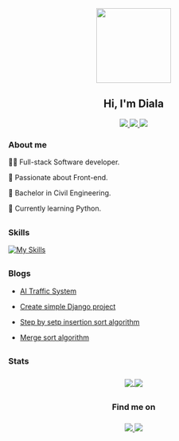 

<div id="header" align="center">
  <img src="https://media.giphy.com/media/NgurY1o4z080Jfoyzw/giphy.gif" width="150"/>
  <h2 align="center">Hi, I'm Diala</h2>
  <div>
    <a href="https://www.linkedin.com/in/dialaabulkhail/">
      <img src="https://img.shields.io/badge/LinkedIn-blue?style=for-the-badge&logo=linkedin&logoColor=white" />
    </a>
    <a href="https://hashnode.com/@DialaBK">
      <img src="https://img.shields.io/badge/HashNode-blue?style=for-the-badge&logo=hashnode&logoColor=white" />
    </a>
    <a href="mailto:diala.sh.98@gmail.com">
      <img src="https://img.shields.io/badge/Gmail-blue?style=for-the-badge&logo=gmail&logoColor=white"/>
    </a>
    
</div>
  <img src="https://komarev.com/ghpvc/?username=dialaabulkhail&style=flat-square&color=blue" alt=""/>
</div>




<h3> About me </h3>

👩‍💻 Full-stack Software developer.

🤍 Passionate about Front-end.
  
👷‍ Bachelor in Civil Engineering.
  
🌱 Currently learning Python.

<h2></h2>
<h3> Skills </h3>

[![My Skills](https://skillicons.dev/icons?i=react,html,css,python,javascript,nodejs,nextjs,tailwind,heroku,django,docker,github,vscode,md,netlify,postgres,tensorflow&perline=10)](https://skillicons.dev)


<h2></h2>
<h3>Blogs</h3>

- [AI Traffic System](https://dialabk.hashnode.dev/ai-traffic-system-with-python)

- [Create simple Django project](https://dialabk.hashnode.dev/step-by-step-to-create-a-simple-django-project)

- [Step by setp insertion sort algorithm](https://dialabk.hashnode.dev/insertion-sort-algorithm)

- [Merge sort algorithm](https://dialabk.hashnode.dev/merge-sort-algorithm)
  
<h2></h2>
<h3> Stats <h3/>
  
<div align="center">
  <a href="https://gpvc.arturio.dev/dialaabulkhail">
    <img align="center" src="https://github-readme-stats.vercel.app/api?username=dialaabulkhail&show_icons=true&theme=radical" />
  </a>
  <a href="https://github.com/anuraghazra/github-readme-stats">
    <img align="center" src="https://github-readme-stats.vercel.app/api/top-langs/?username=dialaabulkhail&layout=compact&theme=radical" />
  </a>
</div>


<h2></h2>
<h2></h2>
  
<h3 align="center"> Find me on <h3/> 
  
<p align="center">
  <a href="https://www.kaggle.com/dialaabukhail">
    <img src="https://cdn.iconscout.com/icon/free/png-64/kaggle-3445684-2878616.png" />
  </a>

  <a href="https://www.hackerrank.com/diala_sh_98?hr_r=1">
    <img src="https://cdn.iconscout.com/icon/free/png-64/hackerrank-3445637-2878569.png" />
  </a>

